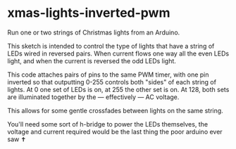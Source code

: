 # xmas-lights-inverted-pwm
Run one or two strings of Christmas lights from an Arduino.

This sketch is intended to control the type of lights that have a string of LEDs wired in reversed pairs. When current flows one way all the even LEDs light, and when the current is reversed the odd LEDs light.

This code attaches pairs of pins to the same PWM timer, with one pin inverted so that outputting 0-255 controls both "sides" of each string of lights. At 0 one set of LEDs is on, at 255 the other set is on. At 128, both sets are illuminated together by the — effectively — AC voltage.

This allows for some gentle crossfades between lights on the same string.

You'll need some sort of h-bridge to power the LEDs themselves, the voltage and current required would be the last thing the poor arduino ever saw ✝
